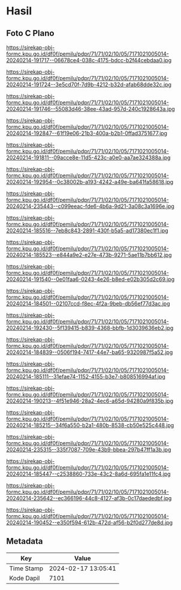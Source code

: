 # Hasil

## Foto C Plano

https://sirekap-obj-formc.kpu.go.id/df0f/pemilu/pdpr/71/71/02/10/05/7171021005014-20240214-191717--06678ce4-038c-4175-bdcc-b2f44cebdaa0.jpg

https://sirekap-obj-formc.kpu.go.id/df0f/pemilu/pdpr/71/71/02/10/05/7171021005014-20240214-191724--3e5cd70f-7d9b-4212-b32d-afab68dde32c.jpg

https://sirekap-obj-formc.kpu.go.id/df0f/pemilu/pdpr/71/71/02/10/05/7171021005014-20240214-191746--55083d46-38ee-43ad-957d-240c1928643a.jpg

https://sirekap-obj-formc.kpu.go.id/df0f/pemilu/pdpr/71/71/02/10/05/7171021005014-20240214-192847--61f19e06-21b3-400a-b2b1-0ffad3751677.jpg

https://sirekap-obj-formc.kpu.go.id/df0f/pemilu/pdpr/71/71/02/10/05/7171021005014-20240214-191811--09acce8e-11d5-423c-a0e0-aa7ae324388a.jpg

https://sirekap-obj-formc.kpu.go.id/df0f/pemilu/pdpr/71/71/02/10/05/7171021005014-20240214-192954--0c38002b-a193-4242-a49e-ba641fa58618.jpg

https://sirekap-obj-formc.kpu.go.id/df0f/pemilu/pdpr/71/71/02/10/05/7171021005014-20240214-235443--c099eeac-fde6-4b6a-9d21-3a08c3a1696e.jpg

https://sirekap-obj-formc.kpu.go.id/df0f/pemilu/pdpr/71/71/02/10/05/7171021005014-20240214-185516--7eb8c843-2891-430f-b5a5-ad17380ec1f1.jpg

https://sirekap-obj-formc.kpu.go.id/df0f/pemilu/pdpr/71/71/02/10/05/7171021005014-20240214-185523--e844a9e2-e27e-473b-9271-5ae11b7bb612.jpg

https://sirekap-obj-formc.kpu.go.id/df0f/pemilu/pdpr/71/71/02/10/05/7171021005014-20240214-191540--0e01faa6-0243-4e26-b8ed-e02b305d2c69.jpg

https://sirekap-obj-formc.kpu.go.id/df0f/pemilu/pdpr/71/71/02/10/05/7171021005014-20240214-184501--02107ccd-f8ec-4f2a-9beb-db56ef77d3ac.jpg

https://sirekap-obj-formc.kpu.go.id/df0f/pemilu/pdpr/71/71/02/10/05/7171021005014-20240214-192430--5f139415-b839-4368-bbfb-1d3039636eb2.jpg

https://sirekap-obj-formc.kpu.go.id/df0f/pemilu/pdpr/71/71/02/10/05/7171021005014-20240214-184839--0506f194-7417-44e7-ba65-9320987f5a52.jpg

https://sirekap-obj-formc.kpu.go.id/df0f/pemilu/pdpr/71/71/02/10/05/7171021005014-20240214-185111--31efae74-1152-4155-b3e7-b808516994af.jpg

https://sirekap-obj-formc.kpu.go.id/df0f/pemilu/pdpr/71/71/02/10/05/7171021005014-20240214-190213--4f51e946-28a2-4ec6-a65d-94280a9f835b.jpg

https://sirekap-obj-formc.kpu.go.id/df0f/pemilu/pdpr/71/71/02/10/05/7171021005014-20240214-185215--34f6a550-b2a1-480b-8538-cb50e525c448.jpg

https://sirekap-obj-formc.kpu.go.id/df0f/pemilu/pdpr/71/71/02/10/05/7171021005014-20240214-235315--335f7087-709e-43b9-bbea-297b47ff1a3b.jpg

https://sirekap-obj-formc.kpu.go.id/df0f/pemilu/pdpr/71/71/02/10/05/7171021005014-20240214-185447--c2538860-733e-43c2-8a6d-695fa1e11fc4.jpg

https://sirekap-obj-formc.kpu.go.id/df0f/pemilu/pdpr/71/71/02/10/05/7171021005014-20240214-235642--ec366196-44c8-4127-af3b-0c17daededbf.jpg

https://sirekap-obj-formc.kpu.go.id/df0f/pemilu/pdpr/71/71/02/10/05/7171021005014-20240214-190452--e350f594-612b-472d-af56-b2f0d277de8d.jpg


## Metadata

| Key        | Value               |
| ---------- | ------------------- |
| Time Stamp | 2024-02-17 13:05:41 |
| Kode Dapil | 7101                |



